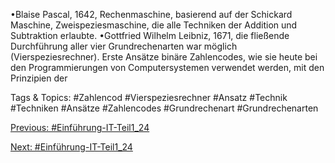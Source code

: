 •Blaise Pascal, 1642, Rechenmaschine, basierend auf der Schickard Maschine, 
Zweispeziesmaschine, die alle Techniken der Addition und Subtraktion erlaubte.
•Gottfried Wilhelm Leibniz, 1671, die fließende Durchführung aller vier Grundrechenarten war 
möglich (Vierspeziesrechner). Erste Ansätze binäre Zahlencodes, wie sie heute bei den 
Programmierungen von Computersystemen verwendet werden, mit den Prinzipien der 

   Tags & Topics:
   #Zahlencod
   #Vierspeziesrechner
   #Ansatz
   #Technik
   #Techniken
   #Ansätze
   #Zahlencodes
   #Grundrechenart
   #Grundrechenarten

[Previous: #Einführung-IT-Teil1_24](Einführung-IT-Teil1_24.md)

[Next: #Einführung-IT-Teil1_24](Einführung-IT-Teil1_24.md)